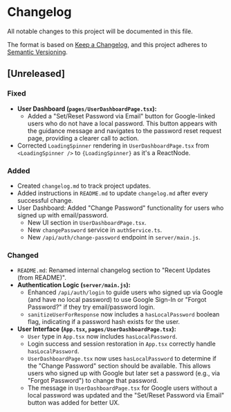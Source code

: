 # Changelog

All notable changes to this project will be documented in this file.

The format is based on [Keep a Changelog](https://keepachangelog.com/en/1.0.0/),
and this project adheres to [Semantic Versioning](https://semver.org/spec/v2.0.0.html).

## [Unreleased]

### Fixed
- **User Dashboard (`pages/UserDashboardPage.tsx`):**
    - Added a "Set/Reset Password via Email" button for Google-linked users who do not have a local password. This button appears with the guidance message and navigates to the password reset request page, providing a clearer call to action.
- Corrected `LoadingSpinner` rendering in `UserDashboardPage.tsx` from `<LoadingSpinner />` to `{LoadingSpinner}` as it's a ReactNode.

### Added
- Created `changelog.md` to track project updates.
- Added instructions in `README.md` to update `changelog.md` after every successful change.
- User Dashboard: Added "Change Password" functionality for users who signed up with email/password.
    - New UI section in `UserDashboardPage.tsx`.
    - New `changePassword` service in `authService.ts`.
    - New `/api/auth/change-password` endpoint in `server/main.js`.

### Changed
- `README.md`: Renamed internal changelog section to "Recent Updates (from README)".
- **Authentication Logic (`server/main.js`):**
    - Enhanced `/api/auth/login` to guide users who signed up via Google (and have no local password) to use Google Sign-In or "Forgot Password?" if they try email/password login.
    - `sanitizeUserForResponse` now includes a `hasLocalPassword` boolean flag, indicating if a password hash exists for the user.
- **User Interface (`App.tsx`, `pages/UserDashboardPage.tsx`):**
    - `User` type in `App.tsx` now includes `hasLocalPassword`.
    - Login success and session restoration in `App.tsx` correctly handle `hasLocalPassword`.
    - `UserDashboardPage.tsx` now uses `hasLocalPassword` to determine if the "Change Password" section should be available. This allows users who signed up with Google but later set a password (e.g., via "Forgot Password") to change that password.
    - The message in `UserDashboardPage.tsx` for Google users without a local password was updated and the "Set/Reset Password via Email" button was added for better UX.
